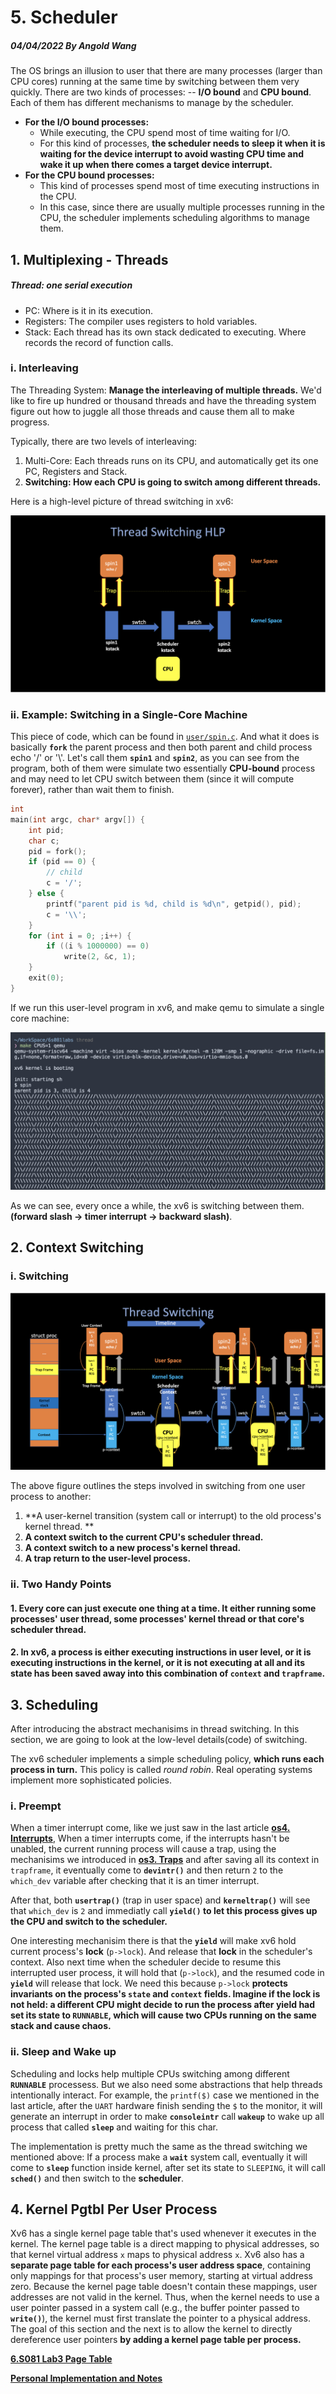 # 5. Scheduler

##### 04/04/2022 By Angold Wang

The OS brings an illusion to user that there are many processes (larger than CPU cores) running at the same time by switching between them very quickly. There are two kinds of processes: -- **I/O bound** and **CPU bound**. Each of them has different mechanisms to manage by the scheduler.

* **For the I/O bound processes:**
    * While executing, the CPU spend most of time waiting for I/O. 
    * For this kind of processes, **the scheduler needs to sleep it when it is waiting for the device interrupt to avoid wasting CPU time and wake it up when there comes a target device interrupt.**
* **For the CPU bound processes:**
    * This kind of processes spend most of time executing instructions in the CPU.
    * In this case, since there are usually multiple processes running in the CPU, the scheduler implements scheduling algorithms to manage them.


## 1. Multiplexing - Threads

##### Thread: one serial execution
* PC: Where is it in its execution.
* Registers: The compiler uses registers to hold variables.
* Stack: Each thread has its own stack dedicated to executing. Where records the record of function calls.

### i. Interleaving
The Threading System: **Manage the interleaving of multiple threads.**
We'd like to fire up hundred or thousand threads and have the threading system figure out how to juggle all those threads and cause them all to make progress.

Typically, there are two levels of interleaving:
1. Multi-Core: Each threads runs on its CPU, and automatically get its one PC, Registers and Stack.
2. **Switching: How each CPU is going to switch among different threads.**

Here is a high-level picture of thread switching in xv6:

![threadhlp](Sources/threadhlp.png)


### ii. Example: Switching in a Single-Core Machine

This piece of code, which can be found in [`user/spin.c`](https://github.com/Angold-4/6s081labs/blob/pgtbl/user/spin.c).
And what it does is basically **`fork`** the parent process and then both parent and child process echo '/' or '\\'. Let's call them **`spin1`** and **`spin2`**, as you can see from the program, both of them were simulate two essentially **CPU-bound** process and may need to let CPU switch between them (since it will compute forever), rather than wait them to finish.
```c
int 
main(int argc, char* argv[]) {
    int pid;
    char c;
    pid = fork();
    if (pid == 0) {
        // child
        c = '/';
    } else {
        printf("parent pid is %d, child is %d\n", getpid(), pid);
        c = '\\';
    }
    for (int i = 0; ;i++) {
        if ((i % 1000000) == 0)
            write(2, &c, 1);
    }
    exit(0);
}
```
If we run this user-level program in xv6, and make qemu to simulate a single core machine:

![single](Sources/single.png)

As we can see, every once a while, the xv6 is switching between them. 
**(forward slash -> timer interrupt -> backward slash)**.


## 2. Context Switching


### i. Switching

![thread](Sources/thread.png)

The above figure outlines the steps involved in switching from one user process to another: 
1. **A user-kernel transition (system call or interrupt) to the old process's kernel thread. **
2. **A context switch to the current CPU's scheduler thread.** 
3. **A context switch to a new process's kernel thread.**
4. **A trap return to the user-level process.**

### ii. Two Handy Points

#### 1. Every core can just execute one thing at a time. It either running some processes' user thread, some processes' kernel thread or that core's scheduler thread.

#### 2. In xv6, a process is either executing instructions in user level, or it is executing instructions in the kernel, or it is not executing at all and its state has been saved away into this combination of `context` and `trapframe`.


## 3. Scheduling

After introducing the abstract mechanisims in thread switching. In this section, we are going to look at the low-level details(code) of switching.

The xv6 scheduler implements a simple scheduling policy, **which runs each process in turn.** This policy is called _round robin_. Real operating systems implement more sophisticated policies.


### i. Preempt
When a timer interrupt come, like we just saw in the last article **[os4. Interrupts](https://a4org.github.io/os/docs/lectures/4Interrupts.html)**, When a timer interrupts come, if the interrupts hasn't be unabled, the current running process will cause a trap, using the mechanisims we introduced in **[os3. Traps](https://a4org.github.io/os/docs/lectures/3Traps.html)** and after saving all its context in `trapframe`, it eventually come to **`devintr()`** and then return `2` to the `which_dev` variable after checking that it is an timer interrupt. 

After that, both **`usertrap()`** (trap in user space) and **`kerneltrap()`** will see that `which_dev` is `2` and immediatly call **`yield()` to let this process gives up the CPU and switch to the scheduler.**

One interesting mechanisim there is that the **`yield`** will make xv6 hold current process's **lock** (`p->lock`). And release that **lock** in the scheduler's context. Also next time when the scheduler decide to resume this interrupted user process, it will hold that (`p->lock`), and the resumed code in **`yield`** will release that lock. We need this because `p->lock` **protects invariants on the process's `state` and `context` fields. Imagine if the lock is not held: a different CPU might decide to run the process after yield had set its state to `RUNNABLE`, which will cause two CPUs running on the same stack and cause chaos.**



### ii. Sleep and Wake up

Scheduling and locks help multiple CPUs switching among different **`RUNNABLE`** processess. But we also need some abstractions that help threads intentionally interact.
For example, the `printf($)` case we mentioned in the last article, after the `UART` hardware finish sending the `$` to the monitor, it will generate an interrupt in order to make **`consoleintr`** call **`wakeup`** to wake up all process that called **`sleep`** and waiting for this char.

The implementation is pretty much the same as the thread switching we mentioned above: If a process make a **`wait`** system call, eventually it will come to **`sleep`** function inside kernel, after set its state to `SLEEPING`, it will call **`sched()`** and then switch to the **scheduler**.


## 4. Kernel Pgtbl Per User Process
Xv6 has a single kernel page table that's used whenever it executes in the kernel. The kernel page table is a direct mapping to physical addresses, so that kernel virtual address `x` maps to physical address `x`. Xv6 also has a **separate page table for each process's user address space**, containing only mappings for that process's user memory, starting at virtual address zero. Because the kernel page table doesn't contain these mappings, user addresses are not valid in the kernel. Thus, when the kernel needs to use a user pointer passed in a system call (e.g., the buffer pointer passed to **`write()`**), the kernel must first translate the pointer to a physical address. The goal of this section and the next is to allow the kernel to directly dereference user pointers **by adding a kernel page table per process.**

**[6.S081 Lab3 Page Table](https://pdos.csail.mit.edu/6.828/2020/labs/pgtbl.html)**

**[Personal Implementation and Notes](https://a4org.github.io/os/docs/labs/pgtbl.html)**

